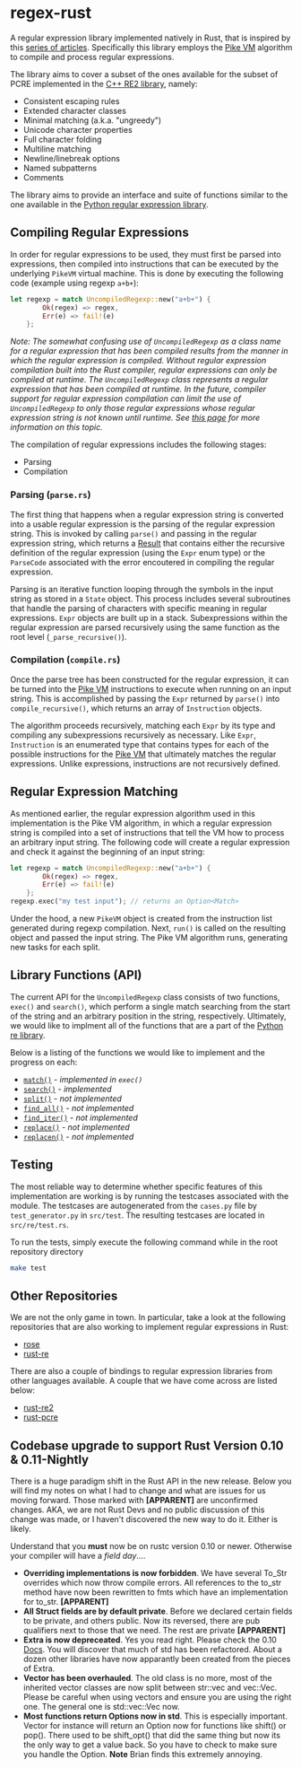 # regex-rust

A regular expression library implemented natively in Rust, that is inspired by this [series of articles](http://swtch.com/~rsc/regexp/). Specifically this library employs the [Pike VM](http://swtch.com/~rsc/regexp/regexp2.html) algorithm to compile and process regular expressions.

The library aims to cover a subset of the ones available for the subset of PCRE implemented in the [C++ RE2 library](https://re2.googlecode.com/hg/doc/syntax.html), namely:

  * Consistent escaping rules
  * Extended character classes
  * Minimal matching (a.k.a. "ungreedy")
  * Unicode character properties
  * Full character folding
  * Multiline matching
  * Newline/linebreak options
  * Named subpatterns
  * Comments

The library aims to provide an interface and suite of functions similar to the one available in the [Python regular expression library](http://docs.python.org/2/library/re.html#module-contents).

## Compiling Regular Expressions

In order for regular expressions to be used, they must first be parsed into expressions, then compiled into instructions that can be executed by the underlying ```PikeVM``` virtual machine. This is done by executing the following code (example using regexp ```a+b+```):

```rust
let regexp = match UncompiledRegexp::new("a+b+") {
		Ok(regex) => regex,
		Err(e) => fail!(e)
	};
```

*Note: The somewhat confusing use of ```UncompiledRegexp``` as a class name for a regular expression that has been compiled results from the manner in which the regular expression is compiled. Without regular expression compilation built into the Rust compiler, regular expressions can only be compiled at runtime. The ```UncompiledRegexp``` class represents a regular expression that has been compiled at runtime. In the future, compiler support for regular expression compilation can limit the use of ```UncompiledRegexp``` to only those regular expressions whose regular expression string is not known until runtime. See [this page](https://github.com/mozilla/rust/wiki/Lib-re#4-module-writing) for more information on this topic.*

The compilation of regular expressions includes the following stages:

  * Parsing
  * Compilation

### Parsing (```parse.rs```)

The first thing that happens when a regular expression string is converted into a usable regular expression is the parsing of the regular expression string. This is invoked by calling ```parse()``` and passing in the regular expression string, which returns a [Result](http://static.rust-lang.org/doc/0.9/std/result/enum.Result.html) that contains either the recursive definition of the regular expression (using the ```Expr``` enum type) or the ```ParseCode``` associated with the error encoutered in compiling the regular expression.

Parsing is an iterative function looping through the symbols in the input string as stored in a ```State``` object. This process includes several subroutines that handle the parsing of characters with specific meaning in regular expressions. ```Expr``` objects are built up in a stack. Subexpressions within the regular expression are parsed recursively using the same function as the root level (```_parse_recursive()```).

### Compilation (```compile.rs```)

Once the parse tree has been constructed for the regular expression, it can be turned into the [Pike VM](http://swtch.com/~rsc/regexp/regexp2.html) instructions to execute when running on an input string. This is accomplished by passing the ```Expr``` returned by ```parse()``` into ```compile_recursive()```, which returns an array of ```Instruction``` objects.

The algorithm proceeds recursively, matching each ```Expr``` by its type and compiling any subexpressions recursively as necessary. Like ```Expr```, ```Instruction``` is an enumerated type that contains types for each of the possible instructions for the [Pike VM](http://swtch.com/~rsc/regexp/regexp2.html) that ultimately matches the regular expressions. Unlike expressions, instructions are not recursively defined.

## Regular Expression Matching

As mentioned earlier, the regular expression algorithm used in this implementation is the Pike VM algorithm, in which a regular expression string is compiled into a set of instructions that tell the VM how to process an arbitrary input string. The following code will create a regular expression and check it against the beginning of an input string:

```rust
let regexp = match UncompiledRegexp::new("a+b+") {
		Ok(regex) => regex,
		Err(e) => fail!(e)
	};
regexp.exec("my test input"); // returns an Option<Match>
```

Under the hood, a new ```PikeVM``` object is created from the instruction list generated during regexp compilation. Next, ```run()``` is called on the resulting object and passed the input string. The Pike VM algorithm runs, generating new tasks for each split.

## Library Functions (API)

The current API for the ```UncompiledRegexp``` class consists of two functions, ```exec()``` and ```search()```, which perform a single match searching from the start of the string and an arbitrary position in the string, respectively. Ultimately, we would like to implment all of the functions that are a part of the [Python re library](http://docs.python.org/2/library/re.html#regular-expression-objects).

Below is a listing of the functions we would like to implement and the progress on each:

  * [```match()```](http://docs.python.org/2/library/re.html#re.RegexObject.match) - *implemented in ```exec()```*
  * [```search()```](http://docs.python.org/2/library/re.html#re.RegexObject.search) - *implemented*
  * [```split()```](http://docs.python.org/2/library/re.html#re.RegexObject.split) - *not implemented*
  * [```find_all()```](http://docs.python.org/2/library/re.html#re.RegexObject.findall) - *not implemented*
  * [```find_iter()```](http://docs.python.org/2/library/re.html#re.RegexObject.finditer) - *not implemented*
  * [```replace()```](http://docs.python.org/2/library/re.html#re.RegexObject.sub) - *not implemented*
  * [```replacen()```](http://docs.python.org/2/library/re.html#re.RegexObject.subn) - *not implemented*

## Testing

The most reliable way to determine whether specific features of this implementation are working is by running the testcases associated with the module. The testcases are autogenerated from the ```cases.py``` file by ```test_generator.py``` in ```src/test```. The resulting testcases are located in ```src/re/test.rs```.

To run the tests, simply execute the following command while in the root repository directory

```bash
make test
```

## Other Repositories

We are not the only game in town. In particular, take a look at the following repositories that are also working to implement regular expressions in Rust:

  * [rose](https://github.com/lfairy/rose)
  * [rust-re](https://github.com/glennsl/rust-re)

There are also a couple of bindings to regular expression libraries from other languages available. A couple that we have come across are listed below:

  * [rust-re2](https://github.com/nickdesaulniers/rust-re2)
  * [rust-pcre](https://github.com/uasi/rust-pcre)

## Codebase upgrade to support Rust Version 0.10 & 0.11-Nightly
There is a huge paradigm shift in the Rust API in the new release. Below you will find my notes on what I had to change and what are issues for us moving forward. Those marked with **[APPARENT]** are unconfirmed changes. AKA, we are not Rust Devs and no public discussion of this change was made, or I haven't discovered the new way to do it. Either is likely.

Understand that you **must** now be on rustc version 0.10 or newer. Otherwise your compiler will have a *field day*....

  * **Overriding implementations is now forbidden**. We have several To_Str overrides which now throw compile errors. All references to the to_str method have now been rewritten to fmts which have an implementation for to_str. **[APPARENT]**
  * **All Struct fields are by default private**. Before we declared certain fields to be private, and others public. Now its reversed, there are pub qualifiers next to those that we need. The rest are private **[APPARENT]**
  * **Extra is now depreceated**. Yes you read right. Please check the 0.10 [Docs](http://static.rust-lang.org/doc/master/index.html). You will discover that much of std has been refactored. About a dozen other libraries have now apparantly been created from the pieces of Extra.
  * **Vector has been overhauled**. The old class is no more, most of the inherited vector classes are now split between str::vec and vec::Vec. Please be careful when using vectors and ensure you are using the right one. The general one is std::vec::Vec now.
  * **Most functions return Options now in std**. This is especially important. Vector for instance will return an Option now for functions like shift() or pop(). There used to be shift_opt() that did the same thing but now its the only way to get a value back. So you have to check to make sure you handle the Option. **Note** Brian finds this extremely annoying.
